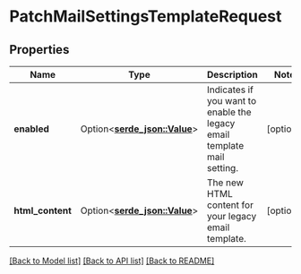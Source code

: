 # PatchMailSettingsTemplateRequest

## Properties

Name | Type | Description | Notes
------------ | ------------- | ------------- | -------------
**enabled** | Option<[**serde_json::Value**](.md)> | Indicates if you want to enable the legacy email template mail setting. | [optional]
**html_content** | Option<[**serde_json::Value**](.md)> | The new HTML content for your legacy email template. | [optional]

[[Back to Model list]](../README.md#documentation-for-models) [[Back to API list]](../README.md#documentation-for-api-endpoints) [[Back to README]](../README.md)


